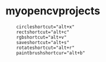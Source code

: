 # myopencvprojects
        circleshortcut="alt+x"
        rectshortcut="alt+c"
        rgbshortcut="alt+v"
        saveshortcut="alt+s"
        rotateshortcut="alt+r"
        paintbrushshortcur="alt+b"
